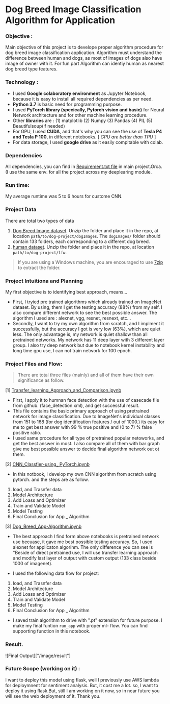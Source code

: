 # Dog Breed Image Classification Algorithm for Application 

### Objective :
Main objective of this project is to develope proper algorithm procedure for dog breed image classification application. Algorithm must understand the difference between human and dogs, as most of images of dogs also have image of owner with it. For fun part Algorithm can identiy human as nearest dog breed type features. 

### Technology :
- I used **Google colaboratory environment** as Jupyter Notebook, because it is easy to install all required dependencies as per need.
- **Python 3.7** is basic need for programming purpose.
- I used **PyTorch library (specically, Pytorch vision and basic)** for Neural Network architecture and for other machine learning procedure.
- Other **libraries** are : (1) matplotlib (2) Numpy (3) Pandas (4) PIL (5) Beautifulsoup(if needed) 
- For GPU, I used **CUDA**, and that's why you can see the use of **Tesla P4 and Tesla P 100**, in different notebooks. [ *GPU are better than TPU*  ]
- For data storage, I used **google drive** as it easily compitable with colab. 

### Dependencies 
All dependencies, you can find in [Requirement.txt file]() in main project.Orca. (I use the same env. for all the project across my deeplearing module. 

### Run time:
My average runtime was 5 to 6 hours for custome CNN.

### Project Data 
There are total two types of data 
1. [Dog Breed Image dataset](https://s3-us-west-1.amazonaws.com/udacity-aind/dog-project/dogImages.zip).  Unzip the folder and place it in the repo, at location `path/to/dog-project/dogImages`.  The `dogImages/` folder should contain 133 folders, each corresponding to a different dog breed.
2. [human dataset](http://vis-www.cs.umass.edu/lfw/lfw.tgz).  Unzip the folder and place it in the repo, at location `path/to/dog-project/lfw`.  

> If you are using a Windows machine, you are encouraged to use [7zip](http://www.7-zip.org/) to extract the folder.  

### Project Intuitiona and Planning
My first objective is to identifying best approach, means...
- First, I tryied pre trained algorithms which already trained on ImageNet dataset. By using, them I get the testing accuracy (88%) from my self. I also compare different network to see the best possible answer. The algorithm I used are : alexnet, vgg, resnet, resnext, etc...
- Secondly, I want to try my own algorithm from scratch, and I implment it successfully, but the accuracy I got is very low (63%), which are quiet less. The only advantage is, my network is quiet shallow than all pretrained networks. My network has 11 deep layer with 3 different layer group. I also try deep network but due to notebook kernel instability and long time gpu use, I can not train network for 100 epoch. 

### Project Files and Flow:
 >  There are total three files (mainly) and all of them have their own significance as follow.
 
 [1] [Transfer_learning_Approach_and_Comparison.ipynb](https://github.com/vedantdave77/project.Orca/blob/master/Project/project-Dog_Breed_CNN_Classification/Transfer_learning_Approach-and-Comparison.ipynb)
  - First, I apply it to humnan face detection with the use of casecade file from github.  (face_detection.xml), and get successful result.
 - This file contains the basic primary approach of using pretrained network for image classification. Due to ImageNet's individual classes from 151 to 168 (for dog identification features / out of 1000.) its easy for me to get best answer with 99 % true positive and (0 to 7) % false positive ratio. 
 - I used same procedure for all type of pretrained popular netoworks, and get the best answer in most. I also compare all of them with bar graph give me best possible answer to decide final algorithm network out ot them. 
 
  [2] [CNN_Classfier-using_ PyTorch.ipynb](https://github.com/vedantdave77/project.Orca/blob/master/Project/project-Dog_Breed_CNN_Classification/CNN_Classfier-using_%20PyTorch.ipynb)
 - In this notbook, I develop my own CNN algorithm from scratch using pytorch. and the steps are as follow.
1. load, and Trasnfer data
2. Model Architecture
3. Add Loass and Optimizer
4. Train and Validate Model
5. Model Testing
5. Final Conclusion for App _ Algorithm
 
 [3] [Dog_Breed_App-Algorithm.ipynb](https://github.com/vedantdave77/project.Orca/blob/master/Project/project-Dog_Breed_CNN_Classification/Dog_Breed_App.ipynb)
 - The best approach I find form above notebooks is pretrained network use becuase, it gave me best possible testing accuracy. So, I used alexnet for applicaton algorihm. The only difference you can see is "Beside of direct pretrained use, I will use transfer learning approach and modify last layer of output with custom output (133 class beside 1000 of imagenet). 

 - I used the following data flow for project:
1. load, and Trasnfer data
2. Model Architecture
3. Add Loass and Optimizer
4. Train and Validate Model
5. Model Testing
5. Final Conclusion for App _ Algorithm

- I saved train algorithm to drive with ".pt" extension for future purpose. I make my final funtion `run_app` with proper ml- flow. You can find supporting function in this notebook. 

### Result.
![Final Output]["/image/result"]

### Future Scope (working on it) : 
I want to deploy this model using flask, well I previously use AWS lambda for deploymnent for sentiment analysis. But, it cost me a lot. so, I want to deploy it using flask.But, still I am working on it now, so in near future you will see the web deployment of it. Thank you.
